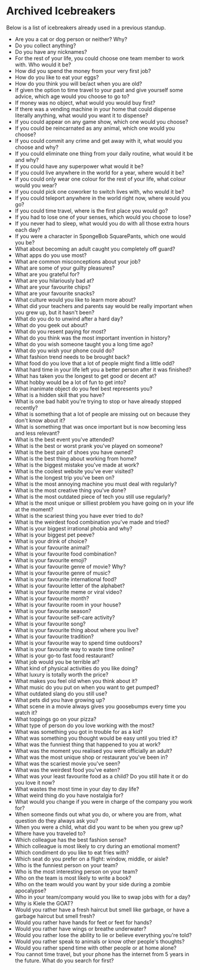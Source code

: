 # Archived Icebreakers

Below is a list of icebreakers already used in a previous standup.

* Are you a cat or dog person or neither? Why?
* Do you collect anything?
* Do you have any nicknames?
* For the rest of your life, you could choose one team member to work with. Who would it be?
* How did you spend the money from your very first job?
* How do you like to eat your eggs?
* How do you think you will be/act when you are old?
* If given the option to time travel to your past and give yourself some advice, which age would you choose to go to?
* If money was no object, what would you would buy first?
* If there was a vending machine in your home that could dispense literally anything, what would you want it to dispense?
* If you could appear on any game show, which one would you choose?
* If you could be reincarnated as any animal, which one would you choose?
* If you could commit any crime and get away with it, what would you choose and why?
* If you could eliminate one thing from your daily routine, what would it be and why?
* If you could have any superpower what would it be?
* If you could live anywhere in the world for a year, where would it be?
* If you could only wear one colour for the rest of your life, what colour would you wear?
* If you could pick one coworker to switch lives with, who would it be?
* If you could teleport anywhere in the world right now, where would you go?
* If you could time travel, where is the first place you would go?
* If you had to lose one of your senses, which would you choose to lose?
* If you never had to sleep, what would you do with all those extra hours each day?
* If you were a character in SpongeBob SquarePants, which one would you be?
* What about becoming an adult caught you completely off guard?
* What apps do you use most?
* What are common misconceptions about your job?
* What are some of your guilty pleasures?
* What are you grateful for?
* What are you hilariously bad at?
* What are your favourite chips?
* What are your favourite snacks?
* What culture would you like to learn more about?
* What did your teachers and parents say would be really important when you grew up, but it hasn't been?
* What do you do to unwind after a hard day?
* What do you geek out about?
* What do you resent paying for most?
* What do you think was the most important invention in history?
* What do you wish someone taught you a long time ago?
* What do you wish your phone could do?
* What fashion trend needs to be brought back?
* What food do you love that a lot of people might find a little odd?
* What hard time in your life left you a better person after it was finished?
* What has taken you the longest to get good or decent at?
* What hobby would be a lot of fun to get into?
* What inanimate object do you feel best represents you?
* What is a hidden skill that you have?
* What is one bad habit you're trying to stop or have already stopped recently?
* What is something that a lot of people are missing out on because they don't know about it?
* What is something that was once important but is now becoming less and less relevant?
* What is the best event you've attended?
* What is the best or worst prank you've played on someone?
* What is the best pair of shoes you have owned?
* What is the best thing about working from home?
* What is the biggest mistake you've made at work?
* What is the coolest website you've ever visited?
* What is the longest trip you've been on?
* What is the most annoying machine you must deal with regularly?
* What is the most creative thing you've done?
* What is the most outdated piece of tech you still use regularly?
* What is the most unique or silliest problem you have going on in your life at the moment?
* What is the scariest thing you have ever tried to do?
* What is the weirdest food combination you've made and tried?
* What is your biggest irrational phobia and why?
* What is your biggest pet peeve?
* What is your drink of choice?
* What is your favourite animal?
* What is your favourite food combination?
* What is your favourite emoji?
* What is your favourite genre of movie? Why?
* What is your favourite genre of music?
* What is your favourite international food?
* What is your favourite letter of the alphabet?
* What is your favourite meme or viral video?
* What is your favourite month?
* What is your favourite room in your house?
* What is your favourite season?
* What is your favourite self-care activity?
* What is your favourite song?
* What is your favourite thing about where you live?
* What is your favourite tradition?
* What is your favourite way to spend time outdoors?
* What is your favourite way to waste time online?
* What is your go-to fast food restaurant?
* What job would you be terrible at?
* What kind of physical activities do you like doing?
* What luxury is totally worth the price?
* What makes you feel old when you think about it?
* What music do you put on when you want to get pumped?
* What outdated slang do you still use?
* What pets did you have growing up?
* What scene in a movie always gives you goosebumps every time you watch it?
* What toppings go on your pizza?
* What type of person do you love working with the most?
* What was something you got in trouble for as a kid?
* What was something you thought would be easy until you tried it?
* What was the funniest thing that happened to you at work?
* What was the moment you realised you were officially an adult?
* What was the most unique shop or restaurant you've been in?
* What was the scariest movie you've seen?
* What was the weirdest food you've eaten?
* What was your least favourite food as a child? Do you still hate it or do you love it now?
* What wastes the most time in your day to day life?
* What weird thing do you have nostalgia for?
* What would you change if you were in charge of the company you work for?
* When someone finds out what you do, or where you are from, what question do they always ask you?
* When you were a child, what did you want to be when you grew up?
* Where have you traveled to?
* Which colleague has the best fashion sense?
* Which colleague is most likely to cry during an emotional moment?
* Which condiment do you like to eat fries with?
* Which seat do you prefer on a flight: window, middle, or aisle?
* Who is the funniest person on your team?
* Who is the most interesting person on your team?
* Who on the team is most likely to write a book?
* Who on the team would you want by your side during a zombie apocalypse?
* Who in your team/company would you like to swap jobs with for a day?
* Why is Kiele the GOAT?
* Would you rather have a fresh haircut but smell like garbage, or have a garbage haircut but smell fresh?
* Would you rather have hands for feet or feet for hands?
* Would you rather have wings or breathe underwater?
* Would you rather lose the ability to lie or believe everything you're told?
* Would you rather speak to animals or know other people's thoughts?
* Would you rather spend time with other people or at home alone?
* You cannot time travel, but your phone has the internet from 5 years in the future. What do you search for first?
